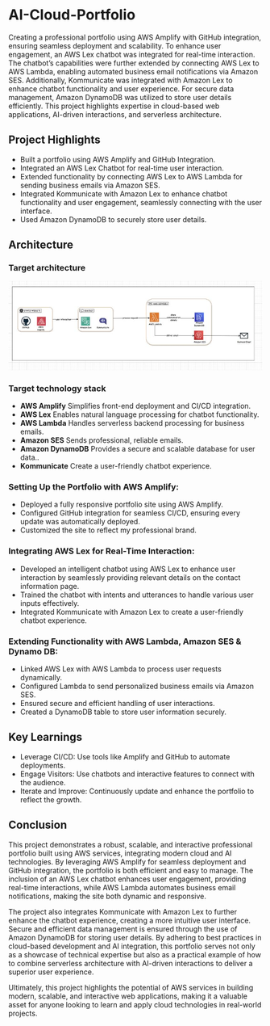 # AI-Cloud-Portfolio

Creating a professional portfolio using AWS Amplify with GitHub integration, ensuring seamless deployment and scalability. To enhance user engagement, an AWS Lex chatbot was integrated for real-time interaction. The chatbot’s capabilities were further extended by connecting AWS Lex to AWS Lambda, enabling automated business email notifications via Amazon SES. Additionally, Kommunicate was integrated with Amazon Lex to enhance chatbot functionality and user experience. For secure data management, Amazon DynamoDB was utilized to store user details efficiently. This project highlights expertise in cloud-based web applications, AI-driven interactions, and serverless architecture.

## Project Highlights
- Built a portfolio using AWS Amplify and GitHub Integration.
- Integrated an AWS Lex Chatbot for real-time user interaction.
- Extended functionality by connecting AWS Lex to AWS Lambda for sending business emails via Amazon SES.
- Integrated Kommunicate with Amazon Lex to enhance chatbot functionality and user engagement, seamlessly connecting with the user interface.
- Used Amazon DynamoDB to securely store user details.
  
## Architecture

### Target architecture
![Architecture Diagram](/ai-architecture.jpeg "Architecture Diagram")

### Target technology stack 
- **AWS Amplify**  Simplifies front-end deployment and CI/CD integration.
- **AWS Lex**  Enables natural language processing for chatbot functionality.
- **AWS Lambda**  Handles serverless backend processing for business emails.
- **Amazon SES**  Sends professional, reliable emails.
- **Amazon DynamoDB**  Provides a secure and scalable database for user data..
- **Kommunicate**  Create a user-friendly chatbot experience.

### Setting Up the Portfolio with AWS Amplify:
- Deployed a fully responsive portfolio site using AWS Amplify.
- Configured GitHub integration for seamless CI/CD, ensuring every update was automatically deployed.
- Customized the site to reflect my professional brand.
  
### Integrating AWS Lex for Real-Time Interaction:
- Developed an intelligent chatbot using AWS Lex to enhance user interaction by seamlessly providing relevant details on the contact information page.
- Trained the chatbot with intents and utterances to handle various user inputs effectively.
- Integrated Kommunicate with Amazon Lex to create a user-friendly chatbot experience.
  
### Extending Functionality with AWS Lambda, Amazon SES & Dynamo DB:
- Linked AWS Lex with AWS Lambda to process user requests dynamically.
- Configured Lambda to send personalized business emails via Amazon SES.
- Ensured secure and efficient handling of user interactions.
- Created a DynamoDB table to store user information securely.
  
## Key Learnings
- Leverage CI/CD: Use tools like Amplify and GitHub to automate deployments.<br>
- Engage Visitors: Use chatbots and interactive features to connect with the audience.<br>
- Iterate and Improve: Continuously update and enhance the portfolio to reflect the growth.

## Conclusion
This project demonstrates a robust, scalable, and interactive professional portfolio built using AWS services, integrating modern cloud and AI technologies. By leveraging AWS Amplify for seamless deployment and GitHub integration, the portfolio is both efficient and easy to manage. The inclusion of an AWS Lex chatbot enhances user engagement, providing real-time interactions, while AWS Lambda automates business email notifications, making the site both dynamic and responsive.

The project also integrates Kommunicate with Amazon Lex to further enhance the chatbot experience, creating a more intuitive user interface. Secure and efficient data management is ensured through the use of Amazon DynamoDB for storing user details. By adhering to best practices in cloud-based development and AI integration, this portfolio serves not only as a showcase of technical expertise but also as a practical example of how to combine serverless architecture with AI-driven interactions to deliver a superior user experience.

Ultimately, this project highlights the potential of AWS services in building modern, scalable, and interactive web applications, making it a valuable asset for anyone looking to learn and apply cloud technologies in real-world projects.
